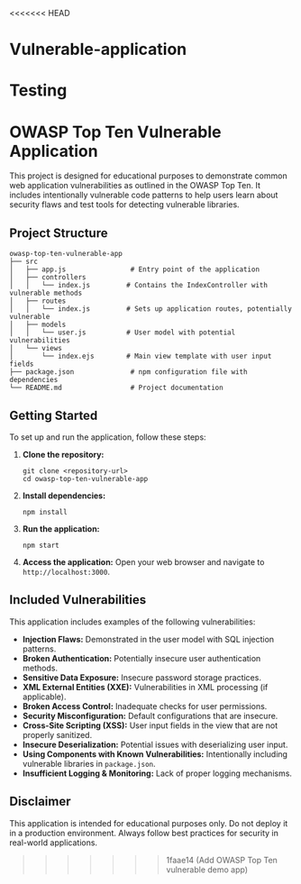 <<<<<<< HEAD
# Vulnerable-application
Testing
=======
# OWASP Top Ten Vulnerable Application

This project is designed for educational purposes to demonstrate common web application vulnerabilities as outlined in the OWASP Top Ten. It includes intentionally vulnerable code patterns to help users learn about security flaws and test tools for detecting vulnerable libraries.

## Project Structure

```
owasp-top-ten-vulnerable-app
├── src
│   ├── app.js                # Entry point of the application
│   ├── controllers
│   │   └── index.js         # Contains the IndexController with vulnerable methods
│   ├── routes
│   │   └── index.js         # Sets up application routes, potentially vulnerable
│   ├── models
│   │   └── user.js          # User model with potential vulnerabilities
│   └── views
│       └── index.ejs        # Main view template with user input fields
├── package.json              # npm configuration file with dependencies
└── README.md                 # Project documentation
```

## Getting Started

To set up and run the application, follow these steps:

1. **Clone the repository:**
   ```
   git clone <repository-url>
   cd owasp-top-ten-vulnerable-app
   ```

2. **Install dependencies:**
   ```
   npm install
   ```

3. **Run the application:**
   ```
   npm start
   ```

4. **Access the application:**
   Open your web browser and navigate to `http://localhost:3000`.

## Included Vulnerabilities

This application includes examples of the following vulnerabilities:

- **Injection Flaws:** Demonstrated in the user model with SQL injection patterns.
- **Broken Authentication:** Potentially insecure user authentication methods.
- **Sensitive Data Exposure:** Insecure password storage practices.
- **XML External Entities (XXE):** Vulnerabilities in XML processing (if applicable).
- **Broken Access Control:** Inadequate checks for user permissions.
- **Security Misconfiguration:** Default configurations that are insecure.
- **Cross-Site Scripting (XSS):** User input fields in the view that are not properly sanitized.
- **Insecure Deserialization:** Potential issues with deserializing user input.
- **Using Components with Known Vulnerabilities:** Intentionally including vulnerable libraries in `package.json`.
- **Insufficient Logging & Monitoring:** Lack of proper logging mechanisms.

## Disclaimer

This application is intended for educational purposes only. Do not deploy it in a production environment. Always follow best practices for security in real-world applications.
>>>>>>> 1faae14 (Add OWASP Top Ten vulnerable demo app)
